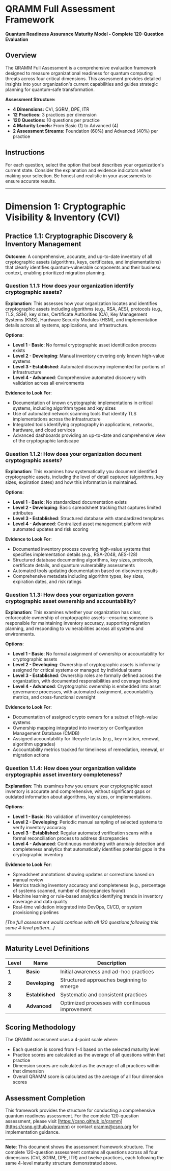 # QRAMM Full Assessment Framework
**Quantum Readiness Assurance Maturity Model - Complete 120-Question Evaluation**

## Overview

The QRAMM Full Assessment is a comprehensive evaluation framework designed to measure organizational readiness for quantum computing threats across four critical dimensions. This assessment provides detailed insights into your organization's current capabilities and guides strategic planning for quantum-safe transformation.

**Assessment Structure:**
- **4 Dimensions:** CVI, SGRM, DPE, ITR
- **12 Practices:** 3 practices per dimension
- **120 Questions:** 10 questions per practice
- **4 Maturity Levels:** From Basic (1) to Advanced (4)
- **2 Assessment Streams:** Foundation (60%) and Advanced (40%) per practice

## Instructions

For each question, select the option that best describes your organization's current state. Consider the explanation and evidence indicators when making your selection. Be honest and realistic in your assessments to ensure accurate results.

---

# Dimension 1: Cryptographic Visibility & Inventory (CVI)

## Practice 1.1: Cryptographic Discovery & Inventory Management

**Outcome**: A comprehensive, accurate, and up-to-date inventory of all cryptographic assets (algorithms, keys, certificates, and implementations) that clearly identifies quantum-vulnerable components and their business context, enabling prioritized migration planning.

### Question 1.1.1: How does your organization identify cryptographic assets?

**Explanation**: This assesses how your organization locates and identifies cryptographic assets including algorithms (e.g., RSA, AES), protocols (e.g., TLS, SSH), key sizes, Certificate Authorities (CA), Key Management Systems (KMS), Hardware Security Modules (HSM), and implementation details across all systems, applications, and infrastructure.

**Options**:
- **Level 1 - Basic**: No formal cryptographic asset identification process exists
- **Level 2 - Developing**: Manual inventory covering only known high-value systems
- **Level 3 - Established**: Automated discovery implemented for portions of infrastructure
- **Level 4 - Advanced**: Comprehensive automated discovery with validation across all environments

**Evidence to Look For**:
- Documentation of known cryptographic implementations in critical systems, including algorithm types and key sizes
- Use of automated network scanning tools that identify TLS implementations across the infrastructure
- Integrated tools identifying cryptography in applications, networks, hardware, and cloud services
- Advanced dashboards providing an up-to-date and comprehensive view of the cryptographic landscape

### Question 1.1.2: How does your organization document cryptographic assets?

**Explanation**: This examines how systematically you document identified cryptographic assets, including the level of detail captured (algorithms, key sizes, expiration dates) and how this information is maintained.

**Options**:
- **Level 1 - Basic**: No standardized documentation exists
- **Level 2 - Developing**: Basic spreadsheet tracking that captures limited attributes
- **Level 3 - Established**: Structured database with standardized templates
- **Level 4 - Advanced**: Centralized asset management platform with automated updates and risk scoring

**Evidence to Look For**:
- Documented inventory process covering high-value systems that specifies implementation details (e.g., RSA-2048, AES-128)
- Structured database documenting algorithms, key sizes, protocols, certificate details, and quantum vulnerability assessments
- Automated tools updating documentation based on discovery results
- Comprehensive metadata including algorithm types, key sizes, expiration dates, and risk ratings

### Question 1.1.3: How does your organization govern cryptographic asset ownership and accountability?

**Explanation**: This examines whether your organization has clear, enforceable ownership of cryptographic assets—ensuring someone is responsible for maintaining inventory accuracy, supporting migration planning, and responding to vulnerabilities across all systems and environments.

**Options**:
- **Level 1 - Basic**: No formal assignment of ownership or accountability for cryptographic assets
- **Level 2 - Developing**: Ownership of cryptographic assets is informally assigned for critical systems or managed by individual teams
- **Level 3 - Established**: Ownership roles are formally defined across the organization, with documented responsibilities and coverage tracking
- **Level 4 - Advanced**: Cryptographic ownership is embedded into asset governance processes, with automated assignment, accountability metrics, and cross-functional oversight

**Evidence to Look For**:
- Documentation of assigned crypto owners for a subset of high-value systems
- Ownership mapping integrated into inventory or Configuration Management Database (CMDB)
- Assigned accountability for lifecycle tasks (e.g., key rotation, renewal, algorithm upgrades)
- Accountability metrics tracked for timeliness of remediation, renewal, or migration actions

### Question 1.1.4: How does your organization validate cryptographic asset inventory completeness?

**Explanation**: This examines how you ensure your cryptographic asset inventory is accurate and comprehensive, without significant gaps or outdated information about algorithms, key sizes, or implementations.

**Options**:
- **Level 1 - Basic**: No validation of inventory completeness
- **Level 2 - Developing**: Periodic manual sampling of selected systems to verify inventory accuracy
- **Level 3 - Established**: Regular automated verification scans with a formal reconciliation process to address discrepancies
- **Level 4 - Advanced**: Continuous monitoring with anomaly detection and completeness analytics that automatically identifies potential gaps in the cryptographic inventory

**Evidence to Look For**:
- Spreadsheet annotations showing updates or corrections based on manual review
- Metrics tracking inventory accuracy and completeness (e.g., percentage of systems scanned, number of discrepancies found)
- Machine learning or rule-based analytics identifying trends in inventory coverage and data quality
- Real-time validation integrated into DevOps, CI/CD, or system provisioning pipelines

*[The full assessment would continue with all 120 questions following this same 4-level pattern...]*

---

## Maturity Level Definitions

| Level | Name | Description |
|-------|------|-------------|
| **1** | **Basic** | Initial awareness and ad-hoc practices |
| **2** | **Developing** | Structured approaches beginning to emerge |
| **3** | **Established** | Systematic and consistent practices |
| **4** | **Advanced** | Optimized processes with continuous improvement |

## Scoring Methodology

The QRAMM assessment uses a 4-point scale where:
- Each question is scored from 1-4 based on the selected maturity level
- Practice scores are calculated as the average of all questions within that practice
- Dimension scores are calculated as the average of all practices within that dimension
- Overall QRAMM score is calculated as the average of all four dimension scores

## Assessment Completion

This framework provides the structure for conducting a comprehensive quantum readiness assessment. For the complete 120-question assessment, please visit [https://csnp.github.io/qramm](https://csnp.github.io/qramm) or contact [qramm@csnp.org](mailto:qramm@csnp.org) for implementation guidance.

---

**Note**: This document shows the assessment framework structure. The complete 120-question assessment contains all questions across all four dimensions (CVI, SGRM, DPE, ITR) and twelve practices, each following the same 4-level maturity structure demonstrated above.
